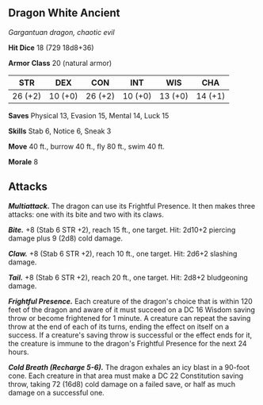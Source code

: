 ## Dragon White Ancient

*Gargantuan dragon, chaotic evil*

**Hit Dice** 18 (729 18d8+36)

**Armor Class** 20 (natural armor)

| STR     | DEX     | CON     | INT     | WIS     | CHA     |
|---------|---------|---------|---------|---------|---------|
| 26 (+2) | 10 (+0) | 26 (+2) | 10 (+0) | 13 (+0) | 14 (+1) |

**Saves** Physical 13, Evasion 15, Mental 14, Luck 15

**Skills** Stab 6, Notice 6, Sneak 3

**Move** 40 ft., burrow 40 ft., fly 80 ft., swim 40 ft.

**Morale** 8

## Attacks

***Multiattack.*** The dragon can use its Frightful Presence. It then makes three attacks: one with its bite and two with its claws.

***Bite.*** +8 (Stab 6 STR +2), reach 15 ft., one target. Hit: 2d10+2 piercing damage plus 9 (2d8) cold damage.

***Claw.*** +8 (Stab 6 STR +2), reach 10 ft., one target. Hit: 2d6+2 slashing damage.

***Tail.*** +8 (Stab 6 STR +2), reach 20 ft., one target. Hit: 2d8+2 bludgeoning damage.

***Frightful Presence.*** Each creature of the dragon's choice that is within 120 feet of the dragon and aware of it must succeed on a DC 16 Wisdom saving throw or become frightened for 1 minute. A creature can repeat the saving throw at the end of each of its turns, ending the effect on itself on a success. If a creature's saving throw is successful or the effect ends for it, the creature is immune to the dragon's Frightful Presence for the next 24 hours.

***Cold Breath (Recharge 5-6).*** The dragon exhales an icy blast in a 90-foot cone. Each creature in that area must make a DC 22 Constitution saving throw, taking 72 (16d8) cold damage on a failed save, or half as much damage on a successful one.

